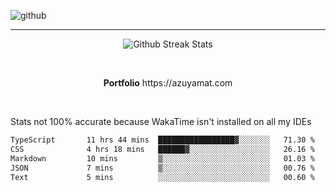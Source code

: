 ![github](https://media.discordapp.net/attachments/881363147364118528/1142610121697021952/background.png?width=1000&height=300)<br>
___
<p align="center">
  <img alt="Github Streak Stats" src="https://streak-stats.demolab.com?user=Azuyamat&theme=transparent&hide_border=true"/>
</p><br>
<p align="center">
      <strong>Portfolio</strong> https://azuyamat.com
</p><br>

Stats not 100% accurate because WakaTime isn't installed on all my IDEs
<!--START_SECTION:waka-->

```txt
TypeScript       11 hrs 44 mins  █████████████████▓░░░░░░░   71.30 %
CSS              4 hrs 18 mins   ██████▓░░░░░░░░░░░░░░░░░░   26.16 %
Markdown         10 mins         ▒░░░░░░░░░░░░░░░░░░░░░░░░   01.03 %
JSON             7 mins          ▒░░░░░░░░░░░░░░░░░░░░░░░░   00.76 %
Text             5 mins          ░░░░░░░░░░░░░░░░░░░░░░░░░   00.60 %
```

<!--END_SECTION:waka-->
